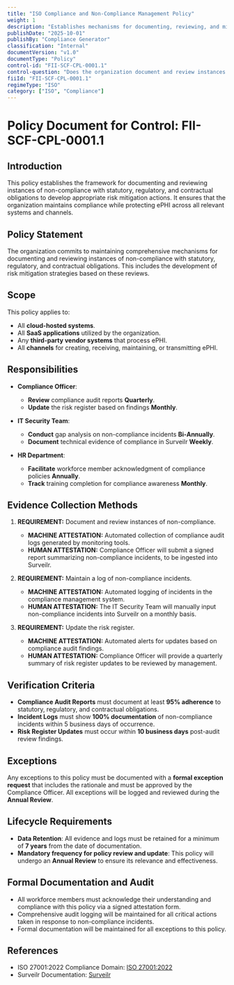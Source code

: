 ```yaml
---
title: "ISO Compliance and Non-Compliance Management Policy"
weight: 1
description: "Establishes mechanisms for documenting, reviewing, and mitigating non-compliance with statutory, regulatory, and contractual obligations to protect ePHI."
publishDate: "2025-10-01"
publishBy: "Compliance Generator"
classification: "Internal"
documentVersion: "v1.0"
documentType: "Policy"
control-id: "FII-SCF-CPL-0001.1"
control-question: "Does the organization document and review instances of non-compliance with statutory, regulatory and/or contractual obligations to develop appropriate risk mitigation actions?"
fiiId: "FII-SCF-CPL-0001.1"
regimeType: "ISO"
category: ["ISO", "Compliance"]
---
```


# Policy Document for Control: FII-SCF-CPL-0001.1

## Introduction
This policy establishes the framework for documenting and reviewing instances of non-compliance with statutory, regulatory, and contractual obligations to develop appropriate risk mitigation actions. It ensures that the organization maintains compliance while protecting ePHI across all relevant systems and channels.

## Policy Statement
The organization commits to maintaining comprehensive mechanisms for documenting and reviewing instances of non-compliance with statutory, regulatory, and contractual obligations. This includes the development of risk mitigation strategies based on these reviews.

## Scope
This policy applies to:
- All **cloud-hosted systems**.
- All **SaaS applications** utilized by the organization.
- Any **third-party vendor systems** that process ePHI.
- All **channels** for creating, receiving, maintaining, or transmitting ePHI.

## Responsibilities
- **Compliance Officer**: 
  - **Review** compliance audit reports **Quarterly**.
  - **Update** the risk register based on findings **Monthly**.
  
- **IT Security Team**: 
  - **Conduct** gap analysis on non-compliance incidents **Bi-Annually**.
  - **Document** technical evidence of compliance in Surveilr **Weekly**.

- **HR Department**: 
  - **Facilitate** workforce member acknowledgment of compliance policies **Annually**.
  - **Track** training completion for compliance awareness **Monthly**.

## Evidence Collection Methods
1. **REQUIREMENT:** Document and review instances of non-compliance.
   
   - **MACHINE ATTESTATION:** Automated collection of compliance audit logs generated by monitoring tools.
   - **HUMAN ATTESTATION:** Compliance Officer will submit a signed report summarizing non-compliance incidents, to be ingested into Surveilr.

2. **REQUIREMENT:** Maintain a log of non-compliance incidents.
   
   - **MACHINE ATTESTATION:** Automated logging of incidents in the compliance management system.
   - **HUMAN ATTESTATION:** The IT Security Team will manually input non-compliance incidents into Surveilr on a monthly basis.

3. **REQUIREMENT:** Update the risk register.
   
   - **MACHINE ATTESTATION:** Automated alerts for updates based on compliance audit findings.
   - **HUMAN ATTESTATION:** Compliance Officer will provide a quarterly summary of risk register updates to be reviewed by management.

## Verification Criteria
- **Compliance Audit Reports** must document at least **95% adherence** to statutory, regulatory, and contractual obligations.
- **Incident Logs** must show **100% documentation** of non-compliance incidents within 5 business days of occurrence.
- **Risk Register Updates** must occur within **10 business days** post-audit review findings.

## Exceptions
Any exceptions to this policy must be documented with a **formal exception request** that includes the rationale and must be approved by the Compliance Officer. All exceptions will be logged and reviewed during the **Annual Review**.

## Lifecycle Requirements
- **Data Retention**: All evidence and logs must be retained for a minimum of **7 years** from the date of documentation.
- **Mandatory frequency for policy review and update**: This policy will undergo an **Annual Review** to ensure its relevance and effectiveness.

## Formal Documentation and Audit
- All workforce members must acknowledge their understanding and compliance with this policy via a signed attestation form.
- Comprehensive audit logging will be maintained for all critical actions taken in response to non-compliance incidents.
- Formal documentation will be maintained for all exceptions to this policy.

## References
- ISO 27001:2022 Compliance Domain: [ISO 27001:2022](https://www.iso.org/isoiec-27001-information-security.html)
- Surveilr Documentation: [Surveilr](https://surveilr.com/documentation)